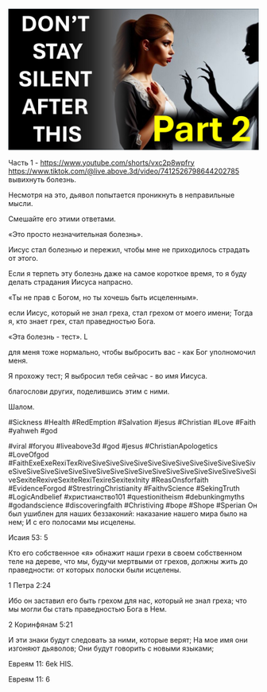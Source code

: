 ![Video cover image](../cover.jpg "cover photo")

Часть 1 - https://www.youtube.com/shorts/vxc2p8wpfry
https://www.tiktok.com/@live.above.3d/video/7412526798644202785  вывихнуть болезнь.

Несмотря на это, дьявол попытается проникнуть в неправильные мысли.

Смешайте его этими ответами.

«Это просто незначительная болезнь».

Иисус стал болезнью и пережил, чтобы мне не приходилось страдать от этого.

Если я терпеть эту болезнь даже на самое короткое время, то я буду делать страдания Иисуса напрасно.

«Ты не прав с Богом, но ты хочешь быть исцеленным».

если Иисус, который не знал греха, стал грехом от моего имени; Тогда я, кто знает грех, стал праведностью Бога.

«Эта болезнь - тест». L

для меня тоже нормально, чтобы выбросить вас - как Бог уполномочил меня.

Я прохожу тест; Я выбросил тебя сейчас - во имя Иисуса.

благослови других, поделившись этим с ними.

Шалом.

#Sickness #Health #RedEmption #Salvation #jesus #Christian #Love #Faith #yahweh #god

#viral #foryou #liveabove3d #god #jesus #ChristianApologetics #LoveOfgod #FaithExeExeRexiTexRiveSiveSiveSiveSiveSiveSiveSiveSiveSiveSiveSiveSiveSiveSiveSiveSiveSiveSiveSiveSiveSiveSiveSiveSiveSiveSiveSiveSiveSiveSiveSexiteRexiveSexiteRexiTexireSexitexInity #ReasOnsforfaith #EvidenceForgod #StrestringChristianity #FaithvScience #SekingTruth #LogicAndbelief #христианство101 #questionitheism #debunkingmyths #godandscience #discoveringfaith #Christiving #bope #Shope #Sperian Он был ушиблен для наших беззаконий: наказание нашего мира было на нем; И с его полосами мы исцелены.


Исаия 53: 5

Кто его собственное «я» обнажит наши грехи в своем собственном теле на дереве, что мы, будучи мертвыми от грехов, должны жить до праведности: от которых полоски были исцелены.


1 Петра 2:24

Ибо он заставил его быть грехом для нас, который не знал греха; что мы могли бы стать праведностью Бога в Нем.

2 Коринфянам 5:21

И эти знаки будут следовать за ними, которые верят; На мое имя они изгоняют дьяволов; Они будут говорить с новыми языками;  

Евреям 11: 6ek HIS.

Евреям 11: 6






